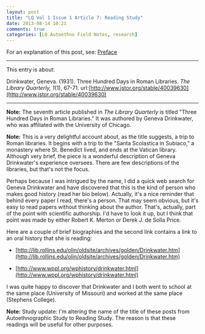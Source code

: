 ```yaml
---
layout: post
title: "LQ Vol 1 Issue 1 Article 7: Reading Study"
date: 2013-08-14 10:21
comments: true
categories: [LQ Autoethno Field Notes, research]
---
```


For an explanation of this post, see:
[Preface](/blog/2013/08/14/lq-autoethnography-research-journal-preface/)

---

This entry is about:

Drinkwater, Geneva. (1931). Three Hundred Days in Roman Libraries.
*The Library Quarterly, 1*(1), 67-71.
url:[http://www.jstor.org/stable/40039630](http://www.jstor.org/stable/40039630)

---

**Note:** The seventh article published in *The Library Quarterly*
is titled "Three Hundred Days in Roman Libraries." It was authored
by Geneva Drinkwater, who was affiliated with the University of
Chicago.

**Note:** This is a very delightful account about, as the title
suggests, a trip to Roman libraries. It begins with a trip to the
"Santa Scolastica in Subiaco," a monastery where St. Benedict
lived, and ends at the Vatican library. Although very brief, the
piece is a wonderful description of Geneva Drinkwater's experience
oversees. There are few descriptions of the libraries, but that's
not the focus.

Perhaps because I was intrigued by the name, I did a quick web
search for Geneva Drinkwater and have discovered that this is the
kind of person who makes good history (read her bio below).
Actually, it's a nice reminder that behind every paper I read,
there's a person. That may seem obvious, but it's easy to read
papers without thinking about the author. That's, actually, part
of the point with scientific authorship. I'd have to look it up,
but I think that point was made by either Robert K. Merton or
Derek J. de Solla Price.

Here are a couple of brief biographies and the second link
contains a link to an oral history that she is reading:

- [http://lib.rollins.edu/olin/oldsite/archives/golden/Drinkwater.htm](http://lib.rollins.edu/olin/oldsite/archives/golden/Drinkwater.htm)  

- [http://www.wppl.org/wphistory/drinkwater.html](http://www.wppl.org/wphistory/drinkwater.html)

I was quite happy to discover that Drinkwater and I both went to
school at the same place (University of Missouri) and worked at
the same place (Stephens College).

**Note:** Study update: I'm altering the name of the title of
these posts from Autoethnographic Study to Reading Study. The
reason is that these readings will be useful for other purposes.
